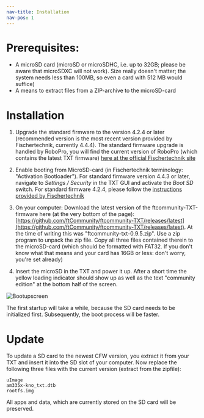 ```yaml
---
nav-title: Installation
nav-pos: 1
---
```

# Prerequisites: 
* A microSD card (microSD or microSDHC, i.e. up to 32GB; please be aware that microSDXC will not work). Size really doesn't matter; the system needs less than 100MB, so even a card with 512 MB would suffice)
* A means to extract files from a ZIP-archive to the microSD-card

# Installation
1. Upgrade the standard firmware to the version 4.2.4 or later (recommended version is the most recent version provided by Fischertechnik, currently 4.4.4). The standard firmware upgrade is handled by RoboPro, you will find the current version of RoboPro (which contains the latest TXT firmware) 
[here at the official Fischertechnik site](https://www.fischertechnik.de/-/media/fischertechnik/fite/service/downloads/robotics/robo-pro/documents/update-robopro.ashx)

2. Enable booting from MicroSD-card (in Fischertechnik terminology: "Activation Bootloader"). For standard firmware version 4.4.3 or later, navigate to _Settings / Security_ in the TXT GUI and activate the _Boot SD_ switch. For standard firmware 4.2.4, please follow the [instructions provided by Fischertechnik](https://www.fischertechnik.de/-/media/fischertechnik/fite/service/downloads/robotics/txt-controller/documents/activation_bootloaders_english.ashx)

3. On your computer: Download the latest version of the ftcommunity-TXT-firmware here (at the very bottom of the page):
[https://github.com/ftCommunity/ftcommunity-TXT/releases/latest](https://github.com/ftCommunity/ftcommunity-TXT/releases/latest). At the time of writing this was "ftcommunity-txt-0.9.5.zip". Use a zip program to unpack the zip file. Copy all three files contained therein to the microSD-card (which should be formatted with FAT32. If you don't know what that means and your card has 16GB or less: don't worry, you're set already)

4. Insert the microSD in the TXT and power it up. After a short time the yellow loading indicator should show up as well as the text "community edition" at the bottom half of the screen.

  ![Bootupscreen](https://raw.githubusercontent.com/ftCommunity/ftcommunity-TXT/master/board/fischertechnik/TXT/rootfs/etc/ftc-logo.png)

The first startup will take a while, because the SD card needs to be initialized first. Subsequently, the boot process will be faster.

# Update

To update a SD card to the newest CFW version, you extract it from your TXT and insert it into the SD slot of your computer. Now replace the following three files with the current version (extract from the zipfile):

    uImage
    am335x-kno_txt.dtb
    rootfs.img
    
All apps and data, which are currently stored on the SD card will be preserved.

